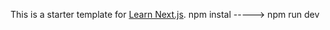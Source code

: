 This is a starter template for [Learn Next.js](https://nextjs.org/learn).
npm instal -----> npm run dev
